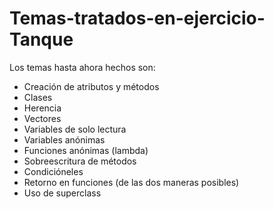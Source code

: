 
Temas-tratados-en-ejercicio-Tanque
======================

Los temas hasta ahora hechos son:

- Creación de atributos y métodos
- Clases
- Herencia
- Vectores
- Variables de solo lectura
- Variables anónimas
- Funciones anónimas (lambda)
- Sobreescritura de métodos
- Condicióneles
- Retorno en funciones (de las dos maneras posibles)
- Uso de superclass

